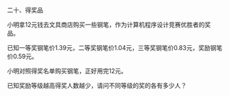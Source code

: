 二十、得奖品

小明拿12元钱去文具商店购买一些钢笔，作为计算机程序设计竞赛优胜者的奖品。

已知一等奖钢笔价1.39元，二等奖钢笔价1.04元，三等奖钢笔价0.83元，奖励钢笔价0.59元。

小明对照得奖名单购买钢笔，正好用完12元。

已知奖励等级越高得奖人数越少，请问不同等级的奖的各有多少人？
